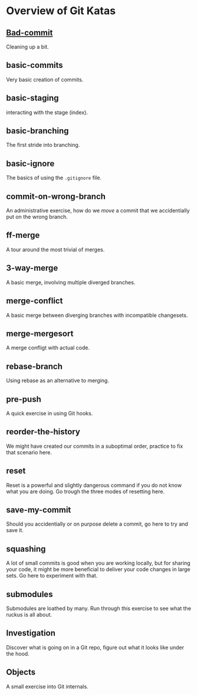 # Overview of Git Katas


## [Bad-commit](bad-commit/README.md)
Cleaning up a bit.

## basic-commits
Very basic creation of commits.

## basic-staging
interacting with the stage (index).

## basic-branching
The first stride into branching.

## basic-ignore
The basics of using the `.gitignore` file.

## commit-on-wrong-branch
An administrative exercise, how do we _move_ a commit that we accidentially put on the wrong branch.

## ff-merge
A tour around the most trivial of merges.

## 3-way-merge
A basic merge, involving multiple diverged branches.

## merge-conflict
A basic merge between diverging branches with incompatible changesets.

## merge-mergesort
A merge confligt with actual code.

## rebase-branch
Using rebase as an alternative to merging.

## pre-push
A quick exercise in using Git hooks.


## reorder-the-history
We might have created our commits in a suboptimal order, practice to fix that scenario here.

## reset
Reset is a powerful and slightly dangerous command if you do not know what you are doing. 
Go trough the three modes of resetting here.

## save-my-commit
Should you accidentially or on purpose delete a commit, go here to try and save it.

## squashing
A lot of small commits is good when you are working locally, but for sharing your code, it might be more beneficial to deliver your code changes in large sets. Go here to experiment with that.

## submodules
Submodules are loathed by many. Run through this exercise to see what the ruckus is all about.

## Investigation
Discover what is going on in a Git repo, figure out what it looks like under the hood.

## Objects
A small exercise into Git internals.
